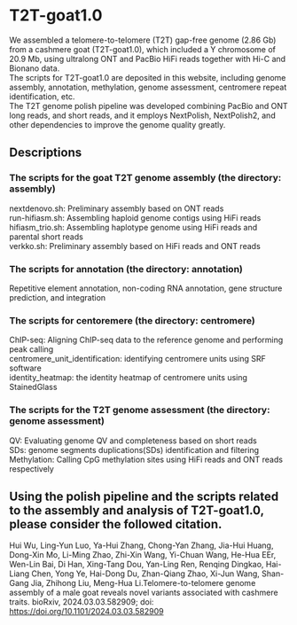 # T2T-goat1.0
We assembled a telomere-to-telomere (T2T) gap-free genome (2.86 Gb) from a cashmere goat (T2T-goat1.0), which included a Y chromosome of 20.9 Mb, using ultralong ONT and PacBio HiFi reads together with Hi-C and Bionano data.    
The scripts for T2T-goat1.0 are deposited in this website, including genome assembly, annotation, methylation, genome assessment, centromere repeat identification, etc.    
The T2T genome polish pipeline was developed combining PacBio and ONT long reads, and short reads, and it employs NextPolish, NextPolish2, and other dependencies to improve the genome quality greatly. 

## Descriptions

  

### The scripts for the goat T2T genome assembly (the directory: assembly)    
nextdenovo.sh: Preliminary assembly based on ONT reads    
run-hifiasm.sh: Assembling haploid genome contigs using HiFi reads    
hifiasm_trio.sh: Assembling haplotype genome using HiFi reads and parental short reads    
verkko.sh: Preliminary assembly based on HiFi reads and ONT reads

### The scripts for annotation (the directory: annotation)      
Repetitive element annotation, non-coding RNA annotation, gene structure prediction, and integration  

### The scripts for centoremere (the directory: centromere)      
ChIP-seq: Aligning ChIP-seq data to the reference genome and performing peak calling    
centromere_unit_identification: identifying centromere units using SRF software    
identity_heatmap: the identity heatmap of centromere units using StainedGlass
 
### The scripts for the T2T genome assessment (the directory: genome assessment)      
QV: Evaluating genome QV and completeness based on short reads    
SDs: genome segments duplications(SDs) identification and filtering    
Methylation: Calling CpG methylation sites using HiFi reads and ONT reads respectively



## Using the polish pipeline and the scripts related to the assembly and analysis of T2T-goat1.0, please consider the followed citation.    
Hui Wu, Ling-Yun Luo, Ya-Hui Zhang, Chong-Yan Zhang, Jia-Hui Huang, Dong-Xin Mo, Li-Ming Zhao, Zhi-Xin Wang, Yi-Chuan Wang, He-Hua EEr, Wen-Lin Bai, Di Han, Xing-Tang Dou, Yan-Ling Ren, Renqing Dingkao, Hai-Liang Chen, Yong Ye, Hai-Dong Du, Zhan-Qiang Zhao, Xi-Jun Wang, Shan-Gang Jia, Zhihong Liu, Meng-Hua Li.Telomere-to-telomere genome assembly of a male goat reveals novel variants associated with cashmere traits. bioRxiv, 2024.03.03.582909; doi: https://doi.org/10.1101/2024.03.03.582909
